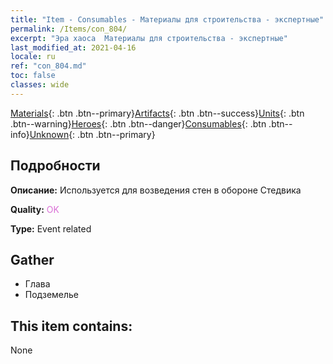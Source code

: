 ```yaml
---
title: "Item - Consumables - Материалы для строительства - экспертные"
permalink: /Items/con_804/
excerpt: "Эра хаоса  Материалы для строительства - экспертные"
last_modified_at: 2021-04-16
locale: ru
ref: "con_804.md"
toc: false
classes: wide
---
```

 [Materials](/ru/Items/){: .btn .btn--primary}[Artifacts](/ru/Items/Artifacts/){: .btn .btn--success}[Units](/ru/Items/Units/){: .btn .btn--warning}[Heroes](/ru/Items/Heroes/){: .btn .btn--danger}[Consumables](/ru/Items/Consumables/){: .btn .btn--info}[Unknown](/ru/Items/Unknown/){: .btn .btn--primary}

## Подробности
 **Описание:** Используется для возведения стен в обороне Стедвика

 **Quality:** <span style="color: #DA70D6">OK</span>

 **Type:** Event related

## Gather

*    Глава 
*    Подземелье 

## This item contains:

  None

